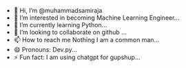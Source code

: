 - 👋 Hi, I’m @muhammadsamiraja
- 👀 I’m interested in becoming Machine Learning Engineer...
- 🌱 I’m currently learning Python...
- 💞️ I’m looking to collaborate on github ...
- 📫 How to reach me Nothing I am a common man...
- 😄 Pronouns: Dev.py...
- ⚡ Fun fact: I am using chatgpt for gupshup...

<!---
muhammadsamiraja/muhammadsamiraja is a ✨ special ✨ repository because its `README.md` (this file) appears on your GitHub profile.
You can click the Preview link to take a look at your changes.
--->
